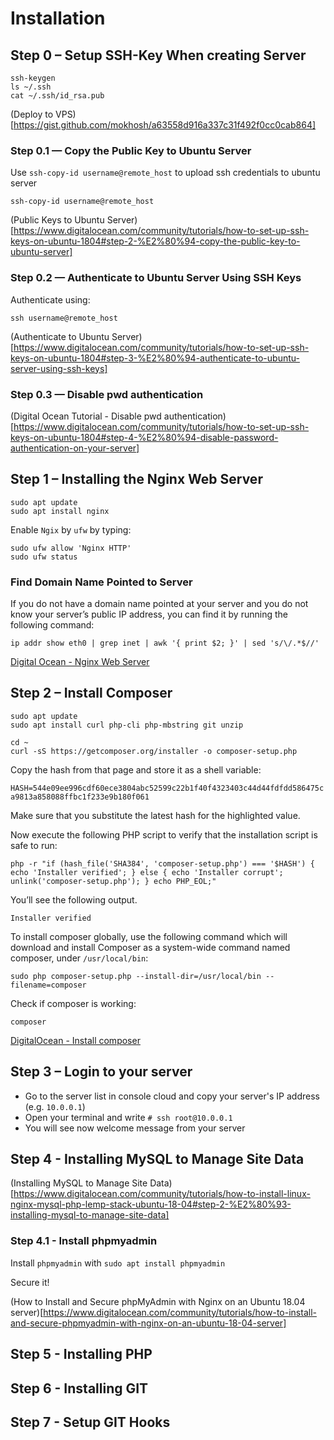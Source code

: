 # Installation

## Step 0 – Setup SSH-Key When creating Server

```
ssh-keygen
ls ~/.ssh
cat ~/.ssh/id_rsa.pub
```

(Deploy to VPS)[https://gist.github.com/mokhosh/a63558d916a337c31f492f0cc0cab864]

### Step 0.1 — Copy the Public Key to Ubuntu Server

Use `ssh-copy-id username@remote_host` to upload ssh credentials to ubuntu server

`ssh-copy-id username@remote_host`

(Public Keys to Ubuntu Server)[https://www.digitalocean.com/community/tutorials/how-to-set-up-ssh-keys-on-ubuntu-1804#step-2-%E2%80%94-copy-the-public-key-to-ubuntu-server]

### Step 0.2 — Authenticate to Ubuntu Server Using SSH Keys

Authenticate using:

`ssh username@remote_host`

(Authenticate to Ubuntu Server)[https://www.digitalocean.com/community/tutorials/how-to-set-up-ssh-keys-on-ubuntu-1804#step-3-%E2%80%94-authenticate-to-ubuntu-server-using-ssh-keys]

### Step 0.3 — Disable pwd authentication

(Digital Ocean Tutorial - Disable pwd authentication)[https://www.digitalocean.com/community/tutorials/how-to-set-up-ssh-keys-on-ubuntu-1804#step-4-%E2%80%94-disable-password-authentication-on-your-server]


## Step 1 – Installing the Nginx Web Server

```
sudo apt update
sudo apt install nginx
```

Enable `Ngix` by `ufw` by typing:

```
sudo ufw allow 'Nginx HTTP'
sudo ufw status
```
### Find Domain Name Pointed to Server

If you do not have a domain name pointed at your server and you do not know your server’s public IP address, you can find it by running the following command:

```
ip addr show eth0 | grep inet | awk '{ print $2; }' | sed 's/\/.*$//'
```

[Digital Ocean - Nginx Web Server](https://www.digitalocean.com/community/tutorials/how-to-install-linux-nginx-mysql-php-lemp-stack-ubuntu-18-04)

## Step 2 – Install Composer

```
sudo apt update
sudo apt install curl php-cli php-mbstring git unzip

cd ~
curl -sS https://getcomposer.org/installer -o composer-setup.php
```

Copy the hash from that page and store it as a shell variable:

`HASH=544e09ee996cdf60ece3804abc52599c22b1f40f4323403c44d44fdfdd586475ca9813a858088ffbc1f233e9b180f061` 

Make sure that you substitute the latest hash for the highlighted value.

Now execute the following PHP script to verify that the installation script is safe to run:

`php -r "if (hash_file('SHA384', 'composer-setup.php') === '$HASH') { echo 'Installer verified'; } else { echo 'Installer corrupt'; unlink('composer-setup.php'); } echo PHP_EOL;"`
 
You’ll see the following output.

```
Installer verified
```

To install composer globally, use the following command which will download and install Composer as a system-wide command named composer, under `/usr/local/bin`:

```
sudo php composer-setup.php --install-dir=/usr/local/bin --filename=composer
```
 
Check if composer is working:

`composer`

[DigitalOcean - Install composer](https://www.digitalocean.com/community/tutorials/how-to-install-and-use-composer-on-ubuntu-18-04)

## Step 3 – Login to your server

* Go to the server list in console cloud and copy your server's IP address (e.g. `10.0.0.1`)
* Open your terminal and write `# ssh root@10.0.0.1`
* You will see now welcome message from your server

## Step 4 - Installing MySQL to Manage Site Data

(Installing MySQL to Manage Site Data)[https://www.digitalocean.com/community/tutorials/how-to-install-linux-nginx-mysql-php-lemp-stack-ubuntu-18-04#step-2-%E2%80%93-installing-mysql-to-manage-site-data]

### Step 4.1 - Install phpmyadmin

Install `phpmyadmin` with `sudo apt install phpmyadmin`

Secure it!

(How to Install and Secure phpMyAdmin with Nginx on an Ubuntu 18.04 server)[https://www.digitalocean.com/community/tutorials/how-to-install-and-secure-phpmyadmin-with-nginx-on-an-ubuntu-18-04-server]

## Step 5 - Installing PHP

## Step 6 - Installing GIT

## Step 7 - Setup GIT Hooks



